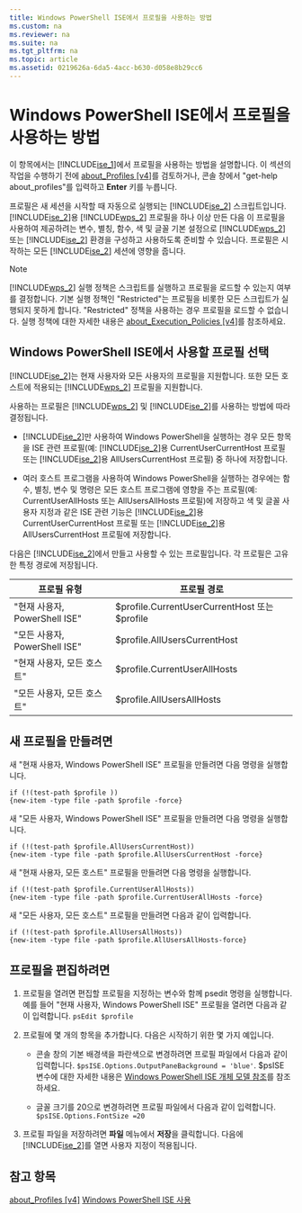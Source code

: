 ```yaml
---
title: Windows PowerShell ISE에서 프로필을 사용하는 방법
ms.custom: na
ms.reviewer: na
ms.suite: na
ms.tgt_pltfrm: na
ms.topic: article
ms.assetid: 0219626a-6da5-4acc-b630-d058e8b29cc6
---
```

# Windows PowerShell ISE에서 프로필을 사용하는 방법
이 항목에서는 [!INCLUDE[ise_1](../Token/ise_1_md.md)]에서 프로필을 사용하는 방법을 설명합니다. 이 섹션의 작업을 수행하기 전에 [about_Profiles [v4]](assetId:///e1d9e30a-70cc-4f36-949f-fc7cd96b4054)를 검토하거나, 콘솔 창에서 "get\-help about\_profiles"를 입력하고 **Enter** 키를 누릅니다.

프로필은 새 세션을 시작할 때 자동으로 실행되는 [!INCLUDE[ise_2](../Token/ise_2_md.md)] 스크립트입니다.  [!INCLUDE[ise_2](../Token/ise_2_md.md)]용 [!INCLUDE[wps_2](../Token/wps_2_md.md)] 프로필을 하나 이상 만든 다음 이 프로필을 사용하여 제공하려는 변수, 별칭, 함수, 색 및 글꼴 기본 설정으로 [!INCLUDE[wps_2](../Token/wps_2_md.md)] 또는 [!INCLUDE[ise_2](../Token/ise_2_md.md)] 환경을 구성하고 사용하도록 준비할 수 있습니다. 프로필은 시작하는 모든 [!INCLUDE[ise_2](../Token/ise_2_md.md)] 세션에 영향을 줍니다.

> [!NOTE]
> [!INCLUDE[wps_2](../Token/wps_2_md.md)] 실행 정책은 스크립트를 실행하고 프로필을 로드할 수 있는지 여부를 결정합니다. 기본 실행 정책인 "Restricted"는 프로필을 비롯한 모든 스크립트가 실행되지 못하게 합니다. "Restricted" 정책을 사용하는 경우 프로필을 로드할 수 없습니다. 실행 정책에 대한 자세한 내용은 [about_Execution_Policies [v4]](assetId:///347708dc-1515-4d74-978b-8334603472e6)를 참조하세요.

## Windows PowerShell ISE에서 사용할 프로필 선택
[!INCLUDE[ise_2](../Token/ise_2_md.md)]는 현재 사용자와 모든 사용자의 프로필을 지원합니다. 또한 모든 호스트에 적용되는 [!INCLUDE[wps_2](../Token/wps_2_md.md)] 프로필을 지원합니다.

사용하는 프로필은 [!INCLUDE[wps_2](../Token/wps_2_md.md)] 및 [!INCLUDE[ise_2](../Token/ise_2_md.md)]를 사용하는 방법에 따라 결정됩니다.

-   [!INCLUDE[ise_2](../Token/ise_2_md.md)]만 사용하여 Windows PowerShell을 실행하는 경우 모든 항목을 ISE 관련 프로필(예: [!INCLUDE[ise_2](../Token/ise_2_md.md)]용 CurrentUserCurrentHost 프로필 또는 [!INCLUDE[ise_2](../Token/ise_2_md.md)]용 AllUsersCurrentHost 프로필) 중 하나에 저장합니다.

-   여러 호스트 프로그램을 사용하여 Windows PowerShell을 실행하는 경우에는 함수, 별칭, 변수 및 명령은 모든 호스트 프로그램에 영향을 주는 프로필(예: CurrentUserAllHosts 또는 AllUsersAllHosts 프로필)에 저장하고 색 및 글꼴 사용자 지정과 같은 ISE 관련 기능은 [!INCLUDE[ise_2](../Token/ise_2_md.md)]용 CurrentUserCurrentHost 프로필 또는 [!INCLUDE[ise_2](../Token/ise_2_md.md)]용 AllUsersCurrentHost 프로필에 저장합니다.

다음은 [!INCLUDE[ise_2](../Token/ise_2_md.md)]에서 만들고 사용할 수 있는 프로필입니다. 각 프로필은 고유한 특정 경로에 저장됩니다.

|프로필 유형|프로필 경로|
|----------------|----------------|
|"현재 사용자, PowerShell ISE"|$profile.CurrentUserCurrentHost 또는 $profile|
|"모든 사용자, PowerShell ISE"|$profile.AllUsersCurrentHost|
|"현재 사용자, 모든 호스트"|$profile.CurrentUserAllHosts|
|"모든 사용자, 모든 호스트"|$profile.AllUsersAllHosts|

## 새 프로필을 만들려면
새 "현재 사용자, Windows PowerShell ISE" 프로필을 만들려면 다음 명령을 실행합니다.

```
if (!(test-path $profile )) 
{new-item -type file -path $profile -force}
```

새 "모든 사용자, Windows PowerShell ISE" 프로필을 만들려면 다음 명령을 실행합니다.

```
if (!(test-path $profile.AllUsersCurrentHost)) 
{new-item -type file -path $profile.AllUsersCurrentHost -force}
```

새 "현재 사용자, 모든 호스트" 프로필을 만들려면 다음 명령을 실행합니다.

```
if (!(test-path $profile.CurrentUserAllHosts)) 
{new-item -type file -path $profile.CurrentUserAllHosts -force}
```

새 "모든 사용자, 모든 호스트" 프로필을 만들려면 다음과 같이 입력합니다.

```
if (!(test-path $profile.AllUsersAllHosts)) 
{new-item -type file -path $profile.AllUsersAllHosts-force}
```

## 프로필을 편집하려면

1.  프로필을 열려면 편집할 프로필을 지정하는 변수와 함께 psedit 명령을 실행합니다. 예를 들어 "현재 사용자, Windows PowerShell ISE" 프로필을 열려면 다음과 같이 입력합니다. `psEdit $profile`

2.  프로필에 몇 개의 항목을 추가합니다. 다음은 시작하기 위한 몇 가지 예입니다.

    -   콘솔 창의 기본 배경색을 파란색으로 변경하려면 프로필 파일에서 다음과 같이 입력합니다. `$psISE.Options.OutputPaneBackground = 'blue'`. $psISE 변수에 대한 자세한 내용은 [Windows PowerShell ISE 개체 모델 참조](assetId:///e1a9e7d1-0fd5-47de-8d9b-f1be1ed13b0c)를 참조하세요.

    -   글꼴 크기를 20으로 변경하려면 프로필 파일에서 다음과 같이 입력합니다. `$psISE.Options.FontSize =20`

3.  프로필 파일을 저장하려면 **파일** 메뉴에서 **저장**을 클릭합니다. 다음에 [!INCLUDE[ise_2](../Token/ise_2_md.md)]를 열면 사용자 지정이 적용됩니다.

## 참고 항목
[about_Profiles [v4]](assetId:///e1d9e30a-70cc-4f36-949f-fc7cd96b4054)
[Windows PowerShell ISE 사용](../Topic/Using-the-Windows-PowerShell-ISE.md)



<!--HONumber=Apr16_HO1-->


